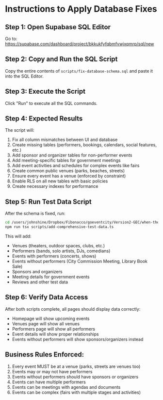 # Instructions to Apply Database Fixes

## Step 1: Open Supabase SQL Editor
Go to: https://supabase.com/dashboard/project/bkkukfyfqbmfvwjxqmrp/sql/new

## Step 2: Copy and Run the SQL Script
Copy the entire contents of `scripts/fix-database-schema.sql` and paste it into the SQL Editor.

## Step 3: Execute the Script
Click "Run" to execute all the SQL commands.

## Step 4: Expected Results
The script will:
1. Fix all column mismatches between UI and database
2. Create missing tables (performers, bookings, calendars, social features, etc.)
3. Add sponsor and organizer tables for non-performer events
4. Add meeting-specific tables for government meetings
5. Add event activities and schedules for complex events like fairs
6. Create common public venues (parks, beaches, streets)
7. Ensure every event has a venue (enforced by constraint)
8. Enable RLS on all new tables with basic policies
9. Create necessary indexes for performance

## Step 5: Run Test Data Script
After the schema is fixed, run:
```bash
cd /users/johnshine/Dropbox/Fibonacco/goeventcity/Version2-GEC/when-the-fun
npm run tsx scripts/add-comprehensive-test-data.ts
```

This will add:
- Venues (theaters, outdoor spaces, clubs, etc.)
- Performers (bands, solo artists, DJs, comedians)
- Events with performers (concerts, shows)
- Events without performers (City Commission Meeting, Library Book Sale)
- Sponsors and organizers
- Meeting details for government events
- Reviews and other test data

## Step 6: Verify Data Access
After both scripts complete, all pages should display data correctly:
- Homepage will show upcoming events
- Venues page will show all venues
- Performers page will show all performers
- Event details will show proper relationships
- Events without performers will show sponsors/organizers instead

## Business Rules Enforced:
1. Every event MUST be at a venue (parks, streets are venues too)
2. Events may or may not have performers
3. Events without performers should have sponsors or organizers
4. Events can have multiple performers
5. Events can be meetings with agendas and documents
6. Events can be complex (fairs with multiple stages and activities)